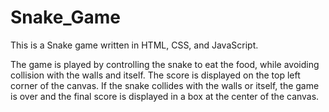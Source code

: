 # Snake_Game

  This is a Snake game written in HTML, CSS, and JavaScript.
  
  The game is played by controlling the snake to eat the food, while avoiding collision with the walls and itself. The score is displayed on the top left corner of the canvas. If the snake collides with the walls or itself, the game is over and the final score is displayed in a box at the center of the canvas.
